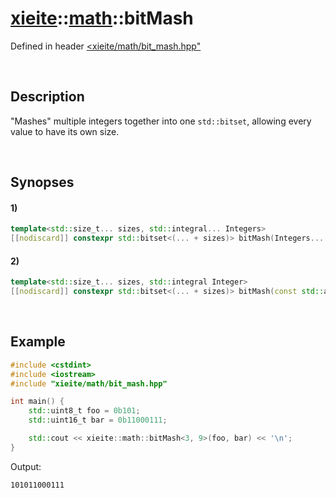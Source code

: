# [xieite](../../xieite.md)\:\:[math](../../math.md)\:\:bitMash
Defined in header [<xieite/math/bit_mash.hpp"](../../../include/xieite/math/bit_mash.hpp)

&nbsp;

## Description
"Mashes" multiple integers together into one `std::bitset`, allowing every value to have its own size.

&nbsp;

## Synopses
#### 1)
```cpp
template<std::size_t... sizes, std::integral... Integers>
[[nodiscard]] constexpr std::bitset<(... + sizes)> bitMash(Integers... values) noexcept;
```
#### 2)
```cpp
template<std::size_t... sizes, std::integral Integer>
[[nodiscard]] constexpr std::bitset<(... + sizes)> bitMash(const std::array<Integer, sizeof...(sizes)>& values) noexcept;
```

&nbsp;

## Example
```cpp
#include <cstdint>
#include <iostream>
#include "xieite/math/bit_mash.hpp"

int main() {
    std::uint8_t foo = 0b101;
    std::uint16_t bar = 0b11000111;

    std::cout << xieite::math::bitMash<3, 9>(foo, bar) << '\n';
}
```
Output:
```
101011000111
```
